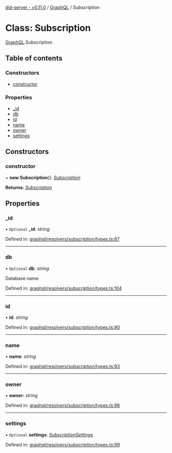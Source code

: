 [did-server - v0.11.0](../README.md) / [GraphQL](../modules/graphql.md) / Subscription

# Class: Subscription

[GraphQL](../modules/graphql.md).Subscription

## Table of contents

### Constructors

- [constructor](graphql.subscription.md#constructor)

### Properties

- [\_id](graphql.subscription.md#_id)
- [db](graphql.subscription.md#db)
- [id](graphql.subscription.md#id)
- [name](graphql.subscription.md#name)
- [owner](graphql.subscription.md#owner)
- [settings](graphql.subscription.md#settings)

## Constructors

### constructor

\+ **new Subscription**(): [*Subscription*](graphql.subscription.md)

**Returns:** [*Subscription*](graphql.subscription.md)

## Properties

### \_id

• `Optional` **\_id**: *string*

Defined in: [graphql/resolvers/subscription/types.ts:87](https://github.com/Puzzlepart/did/blob/dev/server/graphql/resolvers/subscription/types.ts#L87)

___

### db

• `Optional` **db**: *string*

Database name

Defined in: [graphql/resolvers/subscription/types.ts:104](https://github.com/Puzzlepart/did/blob/dev/server/graphql/resolvers/subscription/types.ts#L104)

___

### id

• **id**: *string*

Defined in: [graphql/resolvers/subscription/types.ts:90](https://github.com/Puzzlepart/did/blob/dev/server/graphql/resolvers/subscription/types.ts#L90)

___

### name

• **name**: *string*

Defined in: [graphql/resolvers/subscription/types.ts:93](https://github.com/Puzzlepart/did/blob/dev/server/graphql/resolvers/subscription/types.ts#L93)

___

### owner

• **owner**: *string*

Defined in: [graphql/resolvers/subscription/types.ts:96](https://github.com/Puzzlepart/did/blob/dev/server/graphql/resolvers/subscription/types.ts#L96)

___

### settings

• `Optional` **settings**: [*SubscriptionSettings*](graphql.subscriptionsettings.md)

Defined in: [graphql/resolvers/subscription/types.ts:99](https://github.com/Puzzlepart/did/blob/dev/server/graphql/resolvers/subscription/types.ts#L99)
